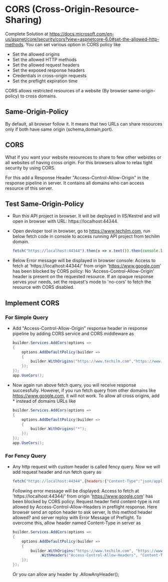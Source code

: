 # CORS (Cross-Origin-Resource-Sharing)

Complete Solution at https://docs.microsoft.com/en-us/aspnet/core/security/cors?view=aspnetcore-6.0#set-the-allowed-http-methods. You can set various option in CORS policy like
- Set the allowed origins
- Set the allowed HTTP methods
- Set the allowed request headers
- Set the exposed response headers
- Credentials in cross-origin requests
- Set the preflight expiration time

CORS allows restricted resources of a website (By browser same-origin-policy) to cross domains.

## Same-Origin-Policy
By default, all browser follow it. It means that two URLs can share resources only if both have same origin (schema,domain,port).

## CORS
What if you want your website resoureces to share to few other webistes or all websites of having cross origin. For this browsers allow to relax tight security by using CORS.

For this add a Response Header "Access-Control-Allow-Origin" in the response pipeline in server. It contains all domains who can access resource of this server.

## Test Same-Origin-Policy
- Run this API project in browser. It will be deployed in IIS/Kestrel and will open in browser with URL: https://localhost:44344.
- Open devloper tool in browser, go to https://www.techilm.com, run below fetch code in console to access running API project from techilm domain.

    ```javascript
    fetch("https://localhost:44344").then(x => x.text()).then(console.log);
    ```
- Below Error message will be displayed in browser console:
    Access to fetch at 'https://localhost:44344/' from origin 'https://www.google.com' has been blocked by CORS policy: No 'Access-Control-Allow-Origin' header is present on the requested resource. If an opaque response serves your needs, set the request's mode to 'no-cors' to fetch the resource with CORS disabled.

## Implement CORS
### For Simple Query
- Add "Access-Control-Allow-Origin" response header in response pipeline by adding CORS service and CORS middleware as 
    ```c#
    builder.Services.AddCors(options =>
    {
        options.AddDefaultPolicy(builder =>
        {
            builder.WithOrigins("https://www.techilm.com","https://www.youtube.com");
        });
    });
    app.UseCors();
    ```
- Now again run above fetch query, you will receive response successfully. However, if you run fetch query from other domains like https://www.google.com, it will not work. To allow all cross origins, add * instead of domains URLs like

    ```c#
    builder.Services.AddCors(options =>
    {
        options.AddDefaultPolicy(builder =>
        {
            builder.WithOrigins("*");
        });
    });
    app.UseCors();
    ```
### For Fency Query
- Any http request with custom header is called fency query. Now we will add request header and run fetch query as
    ```javascript
    fetch("https://localhost:44344",{headers:{"Content-Type":"json/application"}}).then(x => x.text()).then(console.log);
    ```
    Following error message will be displayed:
    Access to fetch at 'https://localhost:44344/' from origin 'https://www.google.com' has been blocked by CORS policy: Request header field content-type is not allowed by Access-Control-Allow-Headers in preflight response.
    Here browser send an option header to ask server, Is this method header allowed? and server reploy with Error Message of Preflight. To overcome this, allow header named Content-Type in server as
    ```c#
    builder.Services.AddCors(options =>
    {
        options.AddDefaultPolicy(builder =>
        {
            builder.WithOrigins("https://www.techilm.com", "https://www.youtube.com")
                .WithHeaders("Access-Control-Allow-Headers", "Content-Type");
        });
    });
    ```
    Or you can allow any header by .AllowAnyHeader();
